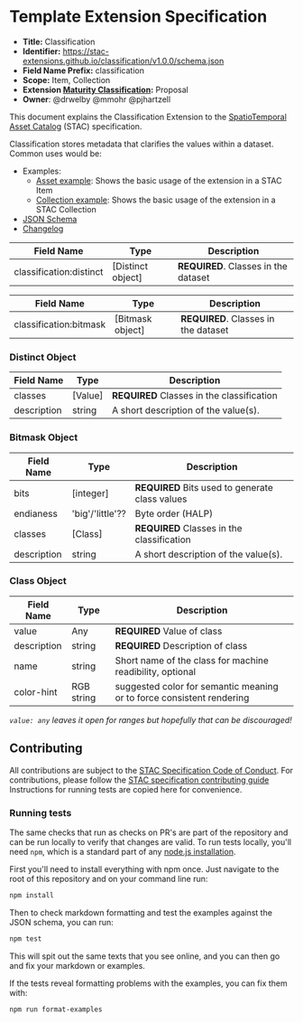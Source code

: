 # Template Extension Specification

- **Title:** Classification
- **Identifier:** <https://stac-extensions.github.io/classification/v1.0.0/schema.json>
- **Field Name Prefix:** classification
- **Scope:** Item, Collection
- **Extension [Maturity Classification](https://github.com/radiantearth/stac-spec/tree/master/extensions/README.md#extension-maturity):** Proposal
- **Owner**: @drwelby @mmohr @pjhartzell 

This document explains the Classification Extension to the [SpatioTemporal Asset Catalog](https://github.com/radiantearth/stac-spec) (STAC) specification.

Classification stores metadata that clarifies the values within a dataset. Common uses would be:

- Examples:
  - [Asset example](examples/item.json): Shows the basic usage of the extension in a STAC Item
  - [Collection example](examples/collection.json): Shows the basic usage of the extension in a STAC Collection
- [JSON Schema](json-schema/schema.json)
- [Changelog](./CHANGELOG.md)


| Field Name           | Type                      | Description |
| -------------------- | ------------------------- | ----------- |
| classification:distinct   | [Distinct object]        | **REQUIRED**. Classes in the dataset |

| Field Name           | Type                      | Description |
| -------------------- | ------------------------- | ----------- |
| classification:bitmask   | [Bitmask object]        | **REQUIRED**. Classes in the dataset |

### Distinct Object

| Field Name           | Type                      | Description |
| -------------------- | ------------------------- | ----------- |
| classes | [Value] | **REQUIRED** Classes in the classification |
| description | string                | A short description of the value(s). |

### Bitmask Object

| Field Name           | Type                      | Description |
| -------------------- | ------------------------- | ----------- |
| bits | [integer] | **REQUIRED** Bits used to generate class values|
| endianess | 'big'/'little'?? | Byte order (HALP)| 
| classes | [Class] | **REQUIRED** Classes in the classification |
| description | string                | A short description of the value(s). |

### Class Object

| Field Name           | Type                      | Description |
| -------------------- | ------------------------- | ----------- |
| value   | Any| **REQUIRED** Value of class |
| description | string                | **REQUIRED** Description of class |
| name   | string                    | Short name of the class for machine readibility, optional|
| color-hint | RGB string | suggested color for semantic meaning or to force consistent rendering|


_`value: any` leaves it open for ranges but hopefully that can be discouraged!_



## Contributing

All contributions are subject to the
[STAC Specification Code of Conduct](https://github.com/radiantearth/stac-spec/blob/master/CODE_OF_CONDUCT.md).
For contributions, please follow the
[STAC specification contributing guide](https://github.com/radiantearth/stac-spec/blob/master/CONTRIBUTING.md) Instructions
for running tests are copied here for convenience.

### Running tests

The same checks that run as checks on PR's are part of the repository and can be run locally to verify that changes are valid. 
To run tests locally, you'll need `npm`, which is a standard part of any [node.js installation](https://nodejs.org/en/download/).

First you'll need to install everything with npm once. Just navigate to the root of this repository and on 
your command line run:
```bash
npm install
```

Then to check markdown formatting and test the examples against the JSON schema, you can run:
```bash
npm test
```

This will spit out the same texts that you see online, and you can then go and fix your markdown or examples.

If the tests reveal formatting problems with the examples, you can fix them with:
```bash
npm run format-examples
```
